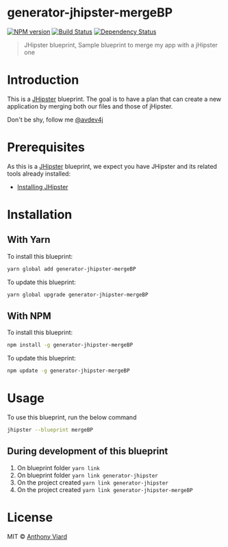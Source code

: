 # generator-jhipster-mergeBP
[![NPM version][npm-image]][npm-url] [![Build Status][travis-image]][travis-url] [![Dependency Status][daviddm-image]][daviddm-url]
> JHipster blueprint, Sample blueprint to merge my app with a jHipster one

# Introduction

This is a [JHipster](http://jhipster.github.io/) blueprint.
The goal is to have a plan that can create a new application by merging both our files and those of jHipster.

Don't be shy, follow me [@avdev4j](https://twitter.com/avdev4j) 

# Prerequisites

As this is a [JHipster](http://jhipster.github.io/) blueprint, we expect you have JHipster and its related tools already installed:

- [Installing JHipster](https://jhipster.github.io/installation.html)

# Installation

## With Yarn

To install this blueprint:

```bash
yarn global add generator-jhipster-mergeBP
```

To update this blueprint:

```bash
yarn global upgrade generator-jhipster-mergeBP
```

## With NPM

To install this blueprint:

```bash
npm install -g generator-jhipster-mergeBP
```

To update this blueprint:

```bash
npm update -g generator-jhipster-mergeBP
```

# Usage

To use this blueprint, run the below command

```bash
jhipster --blueprint mergeBP
```

## During development of this blueprint

1. On blueprint folder `yarn link`
2. On blueprint folder `yarn link generator-jhipster`
2. On the project created `yarn link generator-jhipster`
4. On the project created `yarn link generator-jhipster-mergeBP`


# License

MIT © [Anthony Viard](https://twitter.com/avdev4j)


[npm-image]: https://img.shields.io/npm/v/generator-jhipster-mergeBP.svg
[npm-url]: https://npmjs.org/package/generator-jhipster-mergeBP
[travis-image]: https://travis-ci.org/avdev4j/generator-jhipster-mergeBP.svg?branch=master
[travis-url]: https://travis-ci.org/avdev4j/generator-jhipster-mergeBP
[daviddm-image]: https://david-dm.org/avdev4j/generator-jhipster-mergeBP.svg?theme=shields.io
[daviddm-url]: https://david-dm.org/avdev4j/generator-jhipster-mergeBP
